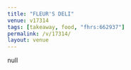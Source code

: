 ```yaml
---
title: "FLEUR'S DELI"
venue: v17314
tags: [takeaway, food, "fhrs:662937"]
permalink: /v/17314/
layout: venue
---
```

null